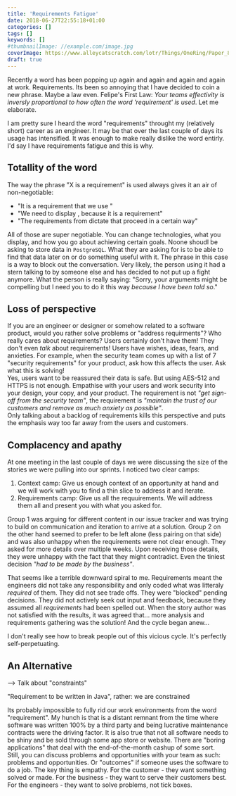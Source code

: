 ```yaml
---
title: 'Requirements Fatigue'
date: 2018-06-27T22:55:18+01:00
categories: []
tags: []
keywords: []
#thumbnailImage: //example.com/image.jpg
coverImage: https://www.alleycatscratch.com/lotr/Things/OneRing/Paper_8571_TornLon_med.jpg
draft: true
---
```


Recently a word has been popping up again and again and again and again at work. Requirements.
Its been so annoying that I have decided to coin a new phrase. Maybe a law even.
Felipe's First Law: _Your teams effectivity is inversly proportional to how often the word 'requirement' is used_.
Let me elaborate.

<!--more-->

I am pretty sure I heard the word "requirements" throught my (relatively short) career as an engineer.
It may be that over the last couple of days its usage has intensified.
It was enough to make really dislike the word entirly. I'd say I have requirements fatigue and this is why.

## Totallity of the word

The way the phrase "X is a requirement" is used always gives it an air of non-negotiable:

- "It is a requirement that we use <technology X>"
- "We need to display <X>, because it is a requirement"
- "The requirements from <Team X> dictate that proceed in a certain way"

All of those are super negotiable.
You can change technologies, what you display, and how you go about achieving certain goals.
Noone shoudl be asking to store data in `PostgreSQL`. What they are asking for is to be able to find that data later on or do something useful with it.
The phrase in this case is a way to block out the conversation.
Very likely, the person using it had a stern talking to by someone else and has decided to not put up a fight anymore.
What the person is really saying: "Sorry, your arguments might be compelling but I need you to do it this way _because I have been told so_."

## Loss of perspective

If you are an engineer or designer or somehow related to a software product, would you rather solve problems or "address requirments"?
Who really cares about requirements? Users certainly don't have them! They don't even _talk_ about requirements!
Users have wishes, ideas, fears, and anxieties.
For example, when the security team comes up with a list of 7 "security requirements" for your product, ask how this affects the user.
Ask what this is solving!  
Yes, users want to be reassured their data is safe. But using AES-512 and HTTPS is not enough.
Empathise with your users and work security into your design, your copy, and your product.
The requirement is not _"get sign-off from the security team"_, the requirement is _"maintain the trust of our customers and remove as much anxiety as possible"_.  
Only talking about a backlog of requirements kills this perspective and puts the emphasis way too far away from the users and customers.

## Complacency and apathy

At one meeting in the last couple of days we were discussing the size of the stories we were pulling into our sprints.
I noticed two clear camps:

1. Context camp: Give us enough context of an opportunity at hand and we will work with you to find a thin slice to address it and iterate.
2. Requirements camp: Give us all the requuirements. We will address them all and present you with what you asked for.

Group 1 was arguing for different content in our issue tracker and was trying to build on communication and iteration to arrive at a solution.
Group 2 on the other hand seemed to prefer to be left alone (less pairing on that side) and was also unhappy when the requirements were not clear enough.
They asked for more details over multiple weeks. Upon receiving those details, they were unhappy with the fact that they might contradict.
Even the tiniest decision _"had to be made by the business"_.

That seems like a terrible downward spiral to me. Requirements meant the engineers did not take any responsibility and only coded what was litteraly _required_ of them.
They did not see trade offs. They were "blocked" pending decisions. They did not actively seek out input and feedback, because they assumed all _requirements_ had been spelled out.
When the story author was not satisfied with the results, it was agreed that... more analysis and requirements gathering was the solution! And the cycle began anew...

I don't really see how to break people out of this vicious cycle. It's perfectly self-perpetuating.

## An Alternative

--> Talk about "constraints"

"Requirement to be written in Java", rather: we are constrained

Its probably impossible to fully rid our work environments from the word "requirement".
My hunch is that is a distant remnant from the time where software was written 100% by a third party and being lucrative maintenance contracts were the driving factor.
It is also true that not all software needs to be shiny and be sold through some app store or website.
There are "boring applications" that deal with the end-of-the-month cashup of some sort.
Still, you can discuss problems and opportunities with your team as such: problems and opportunities.
Or "outcomes" if someone uses the software to do a job.
The key thing is empathy.
For the customer - they want something solved or made.
For the business - they want to serve their customers best.
For the engineers - they want to solve problems, not tick boxes.
